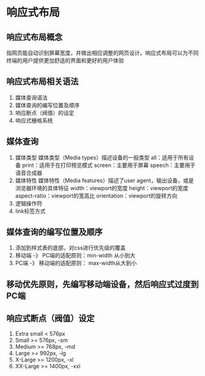 # 响应式布局

## 响应式布局概念
指网页能自动识别屏幕宽度，并做出相应调整的网页设计。响应式布局可以为不同终端的用户提供更加舒适的界面和更好的用户体验

## 响应式布局相关语法
1. 媒体查询语法
2. 媒体查询的编写位置及顺序
3. 响应断点（阀值）的设定
4. 响应式栅格系统

## 媒体查询
1. 媒体类型
    媒体类型（Media types）描述设备的一般类型
    all：适用于所有设备
    print：适用于在打印预览模式
    screen：主要用于屏幕
    speech：主要用于语音合成器
2. 媒体特性
    媒体特性（Media features）描述了user agent，输出设备，或是浏览器环境的具体特征
    width：viewport的宽度
    height：viewport的宽度
    aspect-ratio：viewport的宽高比
    orientation：viewport的旋转方向
3. 逻辑操作符
4. link标签方式


## 媒体查询的编写位置及顺序
1. 添加到样式表的底部，对css进行优先级的覆盖
2. 移动端 -》 PC端的适配原则：min-width 从小到大
3. PC端  -》 移动端的适配原则： max-width从大到小

## 移动优先原则，先编写移动端设备，然后响应式过度到PC端

## 响应式断点（阀值）设定
1. Extra small < 576px
2. Small >= 576px, -sm
3. Medium >= 768px, -md 
4. Large >= 992px, -lg 
5. X-Large >= 1200px, -xl 
6. XX-Large >= 1400px, -xxl 

